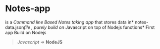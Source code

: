 #  Notes-app
is a *Command line Based Notes taking app* that stores data in* notes-data.json*file , purely build on* Javascript on top of Nodejs functions*
First app Build on Nodejs

> *Javascript* => **NodeJS**
